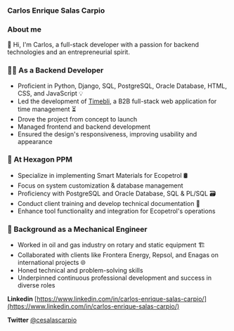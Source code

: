 ### Carlos Enrique Salas Carpio

### About me
👋 Hi, I'm Carlos, a full-stack developer with a passion for backend technologies and an entrepreneurial spirit.

### 👨‍💻 As a Backend Developer
- Proficient in Python, Django, SQL, PostgreSQL, Oracle Database, HTML, CSS, and JavaScript 💡
- Led the development of [Timebli](http://www.timebli.com), a B2B full-stack web application for time management ⏳
- Drove the project from concept to launch
- Managed frontend and backend development
- Ensured the design's responsiveness, improving usability and appearance

### 🎯 At Hexagon PPM
- Specialize in implementing Smart Materials for Ecopetrol 🛢️
- Focus on system customization & database management
- Proficiency with PostgreSQL and Oracle Database, SQL & PL/SQL 🗃️
- Conduct client training and develop technical documentation 📖
- Enhance tool functionality and integration for Ecopetrol's operations

### 🔩 Background as a Mechanical Engineer
- Worked in oil and gas industry on rotary and static equipment 🏗️
- Collaborated with clients like Frontera Energy, Repsol, and Enagas on international projects 🌐
- Honed technical and problem-solving skills
- Underpinned continuous professional development and success in diverse roles

**Linkedin** [https://www.linkedin.com/in/carlos-enrique-salas-carpio/](https://www.linkedin.com/in/carlos-enrique-salas-carpio/)

**Twitter** [@cesalascarpio](https://twitter.com/cesalascarpio)
